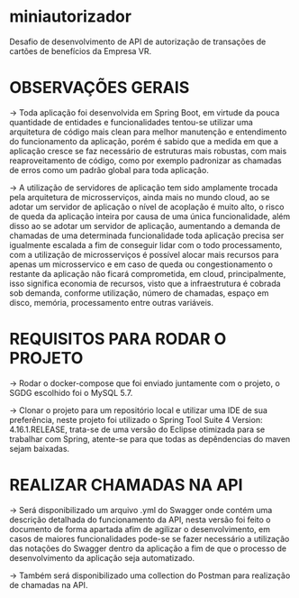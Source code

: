 # miniautorizador
Desafio de desenvolvimento de API de autorização de transações de cartões de benefícios da Empresa VR.

# OBSERVAÇÕES GERAIS
-> Toda aplicação foi desenvolvida em Spring Boot, em virtude da pouca quantidade de entidades e funcionalidades tentou-se utilizar uma arquitetura de código mais clean para melhor manutenção e entendimento do funcionamento da aplicação, porém é sabido que a medida em que a aplicação cresce se faz necessário de estruturas mais robustas, com mais reaproveitamento de código, como por exemplo padronizar as chamadas de erros como um padrão global para toda aplicação.

-> A utilização de servidores de aplicação tem sido amplamente trocada pela arquitetura de microsserviços, ainda mais no mundo cloud, ao se adotar um servidor de aplicação o nível de acoplação é muito alto, o risco de queda da aplicação inteira por causa de uma única funcionalidade, além disso ao se adotar um servidor de aplicação, aumentando a demanda de chamadas de uma determinada funcionalidade toda aplicação precisa ser igualmente escalada a fim de conseguir lidar com o todo processamento, com a utilização de microsserviços é possível alocar mais recursos para apenas um microsservico e em caso de queda ou congestionamento o restante da aplicação não ficará comprometida, em cloud, principalmente, isso significa economia de recursos, visto que a infraestrutura é cobrada sob demanda, conforme utilização, número de chamadas, espaço em disco, memória, processamento entre outras variáveis.

# REQUISITOS PARA RODAR O PROJETO

-> Rodar o docker-compose que foi enviado juntamente com o projeto, o SGDG escolhido foi o MySQL 5.7.

-> Clonar o projeto para um repositório local e utilizar uma IDE de sua preferência, neste projeto foi utilizado o Spring Tool Suite 4 Version: 4.16.1.RELEASE, trata-se de uma versão do Eclipse otimizada para se trabalhar com Spring, atente-se para que todas as depêndencias do maven sejam baixadas.

# REALIZAR CHAMADAS NA API

-> Será disponibilizado um arquivo .yml do Swagger onde contém uma descrição detalhada do funcionamento da API, nesta versão foi feito o documento de forma apartada afim de agilizar o desenvolvimento, em casos de maiores funcionalidades pode-se se fazer necessário a utilização das notações do Swagger dentro da aplicação a fim de que o processo de desenvolvimento da aplicação seja automatizado.

-> Também será disponibilizado uma collection do Postman para realização de chamadas na API.
